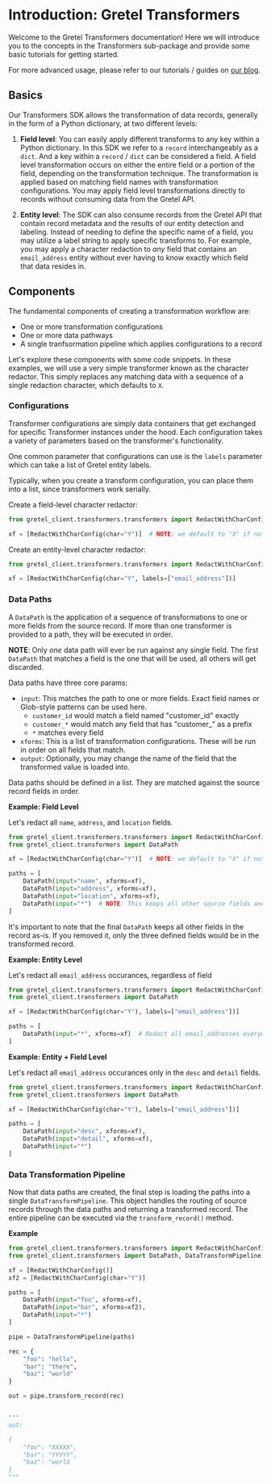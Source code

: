 # Introduction: Gretel Transformers

Welcome to the Gretel Transformers documentation!  Here we will introduce you to the concepts in the Transformers sub-package and
provide some basic tutorials for getting started.

For more advanced usage, please refer to our tutorials / guides on [our blog](https://www.medium.com/gretel-ai).

## Basics

Our Transformers SDK allows the transformation of data records, generally in the form of a Python dictionary, at two different levels:

1) **Field level**: You can easily apply different transforms to any key within a Python dictionary. In this SDK we refer to a `record` interchangeably as a `dict`. And a key within a `record` / `dict` can be considered a field.  A field level transformation occurs on either the entire field or a portion of the field, depending on the transformation technique.  The transformation is applied based on matching field names with transformation configurations. You may apply field level transformations directly to records without consuming data from the Gretel API.

2) **Entity level**: The SDK can also consume records from the Gretel API that contain record metadata and the results of our entity detection and labeling. Instead of needing to define the specific name of a field, you may utilize a label string to apply specific transforms to. For example, you may apply a character redaction to _any_ field that contains an `email_address` entity without ever having to know exactly which field that data resides in.

## Components

The fundamental components of creating a transformation workflow are:

- One or more transformation configurations
- One or more data pathways
- A single tranfsormation pipeline which applies configurations to a record

Let's explore these components with some code snippets.  In these examples, we will use a very simple
transformer known as the character redactor. This simply replaces any matching data with a sequence of
a single redaction character, which defaults to `X`.

### Configurations

Transformer configurations are simply data containers that get exchanged for specific Transformer instances
under the hood.  Each configuration takes a variety of parameters based on the transformer's functionality.

One common parameter that configurations can use is the `labels` parameter which can take a list of Gretel entity labels.

Typically, when you create a transform configuration, you can place them into a list, since transformers work serially.

Create a field-level character redactor:

```python
from gretel_client.transformers.transformers import RedactWithCharConfig

xf = [RedactWithCharConfig(char="Y")]  # NOTE: we default to "X" if not provided
```

Create an entity-level character redactor:

```python
from gretel_client.transformers.transformers import RedactWithCharConfig

xf = [RedactWithCharConfig(char="Y", labels=["email_address"])]
```

### Data Paths

A `DataPath` is the application of a sequence of transformations to one or more fields from the source record.  If more than one transformer is provided to a path, they will be executed in order.

**NOTE**: Only _one_ data path will ever be run against any single field. The first `DataPath` that matches a field is the one that will be used, all others will get discarded.

Data paths have three core params:

- `input`: This matches the path to one or more fields. Exact field names or Glob-style patterns can be used here.
    - `customer_id` would match a field named "customer_id" exactly
    - `customer_*` would match any field that has "customer_" as a prefix
    - `*` matches every field
- `xforms`: This is a list of transformation configurations. These will be run in order on all fields that match.
- `output`: Optionally, you may change the name of the field that the transformed value is loaded into.

Data paths should be defined in a list. They are matched against the source record fields in order.

**Example: Field Level**

Let's redact all `name`, `address`, and `location` fields.

```python
from gretel_client.transformers.transformers import RedactWithCharConfig
from gretel_client.transformers import DataPath

xf = [RedactWithCharConfig(char="Y")]  # NOTE: we default to "X" if not provided

paths = [
    DataPath(input="name", xforms=xf),
    DataPath(input="address", xforms=xf),
    DataPath(input="location", xforms=xf),
    DataPath(input="*")  # NOTE: This keeps all other source fields and values in tact
]
```

It's important to note that the final `DataPath` keeps all other fields in the record as-is. If you removed it, only
the three defined fields would be in the transformed record.

**Example: Entity Level**

Let's redact all `email_address` occurances, regardless of field

```python
from gretel_client.transformers.transformers import RedactWithCharConfig
from gretel_client.transformers import DataPath

xf = [RedactWithCharConfig(char="Y"), labels=["email_address"])] 

paths = [
    DataPath(input="*", xforms=xf)  # Redact all email_addresses everywhere!
]
```

**Example: Entity + Field Level**

Let's redact all `email_address` occurances only in the `desc` and `detail` fields.

```python
from gretel_client.transformers.transformers import RedactWithCharConfig
from gretel_client.transformers import DataPath

xf = [RedactWithCharConfig(char="Y"), labels=["email_address"])] 

paths = [
    DataPath(input="desc", xforms=xf),
    DataPath(input="detail", xforms=xf),
    DataPath(input="*")
]
```

### Data Transformation Pipeline

Now that data paths are created, the final step is loading the paths into a single `DataTransformPipeline`.  This object
handles the routing of source records through the data paths and returning a transformed record. The entire pipeline
can be executed via the `transform_record()` method.

**Example**

```python
from gretel_client.transformers.transformers import RedactWithCharConfig
from gretel_client.transformers import DataPath, DataTransformPipeline

xf = [RedactWithCharConfig()]
xf2 = [RedactWithCharConfig(char="Y")]

paths = [
    DataPath(input="foo", xforms=xf),
    DataPath(input="bar", xforms=xf2),
    DataPath(input="*")
]

pipe = DataTransformPipeline(paths)

rec = {
    "foo": "hello",
    "bar": "there",
    "baz": "world"
}

out = pipe.transform_record(rec)


"""
out:

{
    "foo": "XXXXX",
    "bar": "YYYYY",
    "baz": "world
}
"""
```
